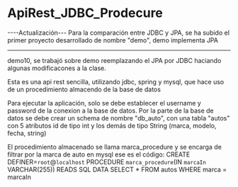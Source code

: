 # ApiRest_JDBC_Prodecure

----Actualización---
Para la comparación entre JDBC y JPA, se ha subido el primer proyecto desarrollado de nombre "demo", demo implementa JPA

---------------------
demo10, se trabajó sobre demo reemplazando el JPA por JDBC haciando algunas modificacones a la clase.

Esta es una api rest sencilla, utilizando jdbc, spring y mysql, que hace uso de un procedimiento almacendo de la base de datos

Para ejecutar la aplicación, solo se debe establecer el username y password de la conexion a la base de datos. 
Por la parte de la base de datos se debe crear un schema de nombre "db_auto", con una tabla "autos" con 5 atributos id de tipo int
y los demás de tipo String (marca, modelo, fecha, string)

El procedimiento almacenado se llama marca_procedure y se encarga de filtrar por la marca de auto
en mysql ese es el código:
CREATE DEFINER=`root`@`localhost` PROCEDURE `marca_procedure`(IN `marcaIn` VARCHAR(255))
    READS SQL DATA
SELECT * FROM autos WHERE marca = marcaIn

